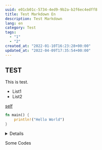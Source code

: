```yaml
---
uuid: e01cb01c-5734-4ed9-9b2a-b2f6ec4edff8
title: Test Markdown En
description: Test Markdown
lang: en
category: Test
tags:
  - "1"
  - "2"
created_at: "2022-01-10T16:23:28+00:00"
updated_at: "2022-04-09T17:35:54+00:00"
---
```


## TEST

This is test.

- List1
- List2

[self](test_post.md)

```rust
fn main() {
    println!("Hello World")
}
```

<summary>

<details>RUN</details>

Some Codes

</summary>
